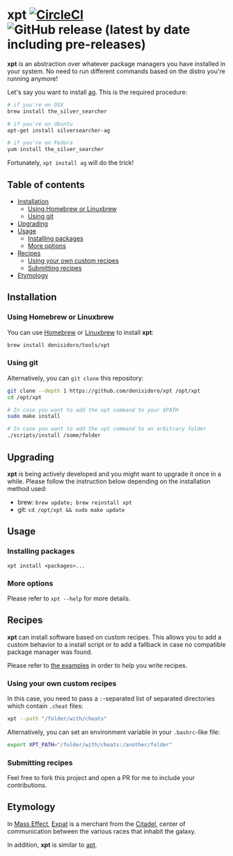 # xpt [![CircleCI](https://circleci.com/gh/denisidoro/xpt.svg?style=svg)](https://circleci.com/gh/denisidoro/xpt) ![GitHub release (latest by date including pre-releases)](https://img.shields.io/github/v/release/denisidoro/xpt?include_prereleases)

**xpt** is an abstraction over whatever package managers you have installed in your system. No need to run different commands based on the distro you're running anymore!

Let's say you want to install [ag](https://github.com/ggreer/the_silver_searcher). This is the required procedure:
```sh
# if you're on OSX
brew install the_silver_searcher

# if you're on Ubuntu
apt-get install silversearcher-ag

# if you're on Fedora
yum install the_silver_searcher
```

Fortunately, `xpt install ag` will do the trick!

Table of contents
-----------------

   * [Installation](#installation)
      * [Using Homebrew or Linuxbrew](#using-homebrew-or-linuxbrew)
      * [Using git](#using-git)
   * [Upgrading](#upgrading)
   * [Usage](#usage)
      * [Installing packages](#installing-packages)
      * [More options](#more-options)
   * [Recipes](#recipes)
      * [Using your own custom recipes](#using-your-own-custom-recipes)
      * [Submitting recipes](#submitting-recipes)
   * [Etymology](#etymology)

Installation
------------

### Using Homebrew or Linuxbrew

You can use [Homebrew](http://brew.sh/) or [Linuxbrew](http://linuxbrew.sh/)
to install **xpt**:
```sh
brew install denisidoro/tools/xpt
```

### Using git

Alternatively, you can `git clone` this repository:

```sh
git clone --depth 1 https://github.com/denisidoro/xpt /opt/xpt
cd /opt/xpt

# In case you want to add the xpt command to your $PATH
sudo make install

# In case you want to add the xpt command to an arbitrary folder
./scripts/install /some/folder
```

Upgrading
---------

**xpt** is being actively developed and you might want to upgrade it once in a while. Please follow the instruction below depending on the installation method used:

- brew: `brew update; brew reinstall xpt`
- git: `cd /opt/xpt && sudo make update`

Usage
-----

### Installing packages

`xpt install <packages>...`

### More options

Please refer to `xpt --help` for more details.

Recipes
-----------

**xpt** can install software based on custom recipes. This allows you to add a custom behavior to a install script or to add a fallback in case no compatible package manager was found. 

Please refer to [the examples](https://github.com/denisidoro/xpt/tree/master/src/recipes) in order to help you write recipes. 

### Using your own custom recipes

In this case, you need to pass a `:`-separated list of separated directories which contain `.cheat` files:
```sh
xpt --path "/folder/with/cheats"
```

Alternatively, you can set an environment variable in your `.bashrc`-like file:
```sh
export XPT_PATH="/folder/with/cheats:/another/folder"
```

### Submitting recipes

Feel free to fork this project and open a PR for me to include your contributions.

Etymology
---------

In [Mass Effect](https://masseffect.fandom.com/wiki/Mass_Effect_Wiki), [Expat](https://masseffect.fandom.com/wiki/Expat) is a merchant from the [Citadel](https://masseffect.fandom.com/wiki/Citadel), center of communication between the various races that inhabit the galaxy.


In addition, **xpt** is similar to [apt](https://en.wikipedia.org/wiki/Advanced_Packaging_Tool).